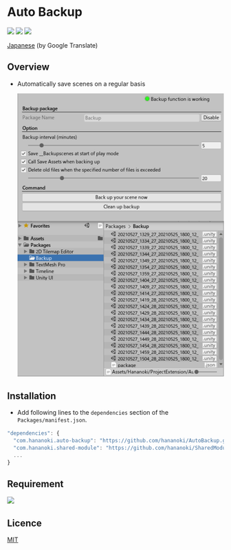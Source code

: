 # Auto Backup

![](https://img.shields.io/badge/dynamic/json.svg?uri=https://raw.githubusercontent.com/hananoki/AutoBackup/master/package.json&label=&query=$.version&prefix=v)
![](https://img.shields.io/badge/unity-2019.1%20or%20later-3BAF75.svg)
![](https://img.shields.io/badge/license-MIT-informational.svg)

[Japanese](https://translate.google.com/translate?sl=en&tl=ja&u=https://github.com/hananoki/AutoBackup) (by Google Translate)

## Overview
- Automatically save scenes on a regular basis

  ![](Documentation~/preview.png)

## Installation
- Add following lines to the `dependencies` section of the `Packages/manifest.json`.
```js
"dependencies": {
  "com.hananoki.auto-backup": "https://github.com/hananoki/AutoBackup.git",
  "com.hananoki.shared-module": "https://github.com/hananoki/SharedModule.git",
  ...
}
```

## Requirement
[![](https://img.shields.io/badge/SharedModule-v1.10.0%20or%20later-blue.svg)](https://github.com/hananoki/SharedModule)

## Licence
[MIT](https://github.com/hananoki/AutoBackup/blob/master/LICENSE.md)
